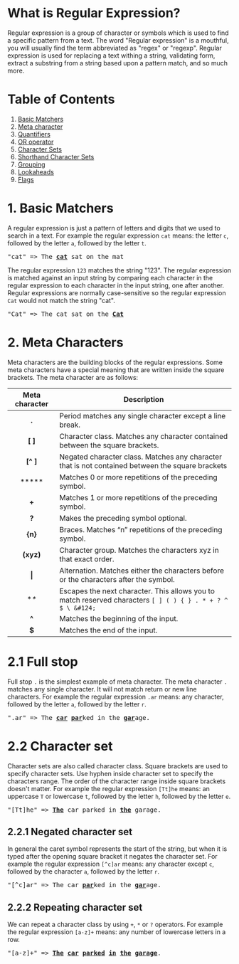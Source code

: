 # What is Regular Expression?

Regular expression is a group of character or symbols which is used to find a specific pattern from a text. The word "Regular expression" is a mouthful, you will usually find the term abbreviated as "regex" or "regexp". Regular expression is used for replacing a text withing a string, validating form, extract a substring from a string based upon a pattern match, and so much more.

# Table of Contents 

1. [Basic Matchers]()
2. [Meta character]()
3. [Quantifiers]()
4. [OR operator]()
5. [Character Sets]()
6. [Shorthand Character Sets]()
7. [Grouping]()
8. [Lookaheads]()
9. [Flags]()

# 1. Basic Matchers

A regular expression is just a pattern of letters and digits that we used to search in a text.  For example the regular expression `cat` means: the letter `c`, followed by the letter `a`, followed by the letter `t`. 

<pre>
"cat" => The <u><b>cat</b></u> sat on the mat
</pre>

The regular expression `123` matches the string "123". The regular expression is matched against an input string by comparing each character in the regular expression to each character in the input string, one after another. Regular expressions are normally case-sensitive so the regular expression `Cat` would not match the string "cat".

<pre>
"Cat" => The cat sat on the <u><b>Cat</b></u>
</pre>

# 2. Meta Characters

Meta characters are the building blocks of the regular expressions. Some meta characters have a special meaning that are written inside the square brackets. The meta character are as follows:

|Meta character|Description|
|:----:|----|
|**.**|Period matches any single character except a line break.|
|**[ ]**|Character class. Matches any character contained between the square brackets.|
|**[^ ]**|Negated character class. Matches any character that is not contained between the square brackets|
|*****|Matches 0 or more repetitions of the preceding symbol.|
|**+**|Matches 1 or more repetitions of the preceding symbol.
|**?**|Makes the preceding symbol optional.|
|**{n}**|Braces. Matches “n” repetitions of the preceding symbol.|
|**(xyz)**|Character group. Matches the characters xyz in that exact order.|
|**&#124;**|Alternation. Matches either the characters before or the characters after the symbol.|
|**\**|Escapes the next character. This allows you to match reserved characters `[ ] ( ) { } . * + ? ^ $ \ &#124;`|
|**^**|Matches the beginning of the input.|
|**$**|Matches the end of the input.|

# 2.1 Full stop

Full stop `.` is the simplest example of meta character. The meta character `.` matches any single character. It will not match return or new line characters. For example the regular expression `.ar` means: any character, followed by the letter `a`, followed by the letter `r`.

<pre>
".ar" => The <u><b>car</u></b> <u><b>par</u></b>ked in the <u><b>gar</u></b>age.
</pre>

# 2.2 Character set

Character sets are also called character class. Square brackets are used to specify character sets. Use hyphen inside character set to specify the characters range. The order of the character range inside square brackets doesn't matter.  For example the regular expression `[Tt]he` means: an uppercase `T` or lowercase `t`, followed by the letter `h`, followed by the letter `e`.

<pre>
"[Tt]he" => <u><b>The</u></b> car parked in <u><b>the</u></b> garage.
</pre>

## 2.2.1 Negated character set

In general the caret symbol represents the start of the string, but when it is typed after the opening square bracket it negates the character set. For example the regular expression `[^c]ar` means: any character except `c`, followed by the character `a`, followed by the letter `r`.

<pre>
"[^c]ar" => The car <u><b>par</u></b>ked in the <u><b>gar</u></b>age.
</pre>


## 2.2.2 Repeating character set

We can repeat a character class by using `+`, `*` or `?` operators. For example the regular expression `[a-z]+` means: any number of lowercase letters in a row.

<pre>
"[a-z]+" => <u><b>The</u></b> <u><b>car</u></b> <u><b>parked</u></b> <u><b>in</u></b> <u><b>the</u></b> <u><b>garage</u></b>.
</pre>